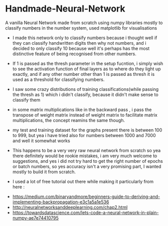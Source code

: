 # Handmade-Neural-Network
A vanilla Neural Network made from scratch using numpy libraries mostly to classify numbers in the number system,  used matplotlib for visualisations

- I made this network only to classify numbers because i thought well if they can classify handwritten digits then why not numbers, and i decided to only classify 10 because well it's perhaps has the most distinctive feature of being recognised from other numbers. 

- If 1 is passed as the thresh parameter in the setup fucntion, i simply wish to see the activation function of final layers as to where do they light up exactly, and if any other number other than 1 is passed as thresh it is used as a threshold for classifying numbers.

- I saw some crazy distributions of training classifications(while passing the thresh as 1) which i didn't classify, because it didn't make sense to classify them

- in some matrix multiplications like in the backward pass , i pass the transpose of weight matrix instead of weight matrix to facilitate matrix multiplications, the concept reamins the same though.

- my test and training dataset for the graphs present there is between 100 to 999, but yea i have tried also for numbers between 1000 and 7000 and well it somewhat works

- This happens to be a very very raw neural network from scratch so yea there definitely would be rookie mistakes, i am very much welcome to suggestions, and yes i did not try hard to get the right number of epochs or batch numbers, so yes accuracy isn't a very promising part, I wanted mostly to build it from scratch.

- I used a lot of free tutorial out there while making it particularly from here :

+ https://medium.com/binaryandmore/beginners-guide-to-deriving-and-implementing-backpropagation-e3c1a5a1e536
+ http://neuralnetworksanddeeplearning.com/chap2.html
+ https://towardsdatascience.com/lets-code-a-neural-network-in-plain-numpy-ae7e74410795


